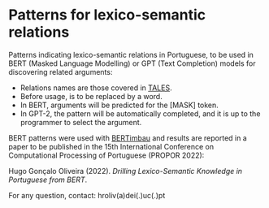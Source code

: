 # Patterns for lexico-semantic relations

Patterns indicating lexico-semantic relations in Portuguese, to be used in BERT (Masked Language Modelling) or GPT (Text Completion) models for discovering related arguments:

* Relations names are those covered in [TALES](https://github.com/NLP-CISUC/PT-LexicalSemantics/tree/master/TALESv1.1).
* Before usage, <r> is to be replaced by a word.
* In BERT, arguments will be predicted for the [MASK] token.
* In GPT-2, the pattern will be automatically completed, and it is up to the programmer to select the argument.

BERT patterns were used with [BERTimbau](https://huggingface.co/neuralmind/bert-base-portuguese-cased) and results are reported in a paper to be published in the 15th International Conference on Computational Processing of Portuguese (PROPOR 2022):
  
Hugo Gonçalo Oliveira (2022). *Drilling Lexico-Semantic Knowledge in Portuguese from BERT*.


For any question, contact: hroliv(a)dei(.)uc(.)pt

